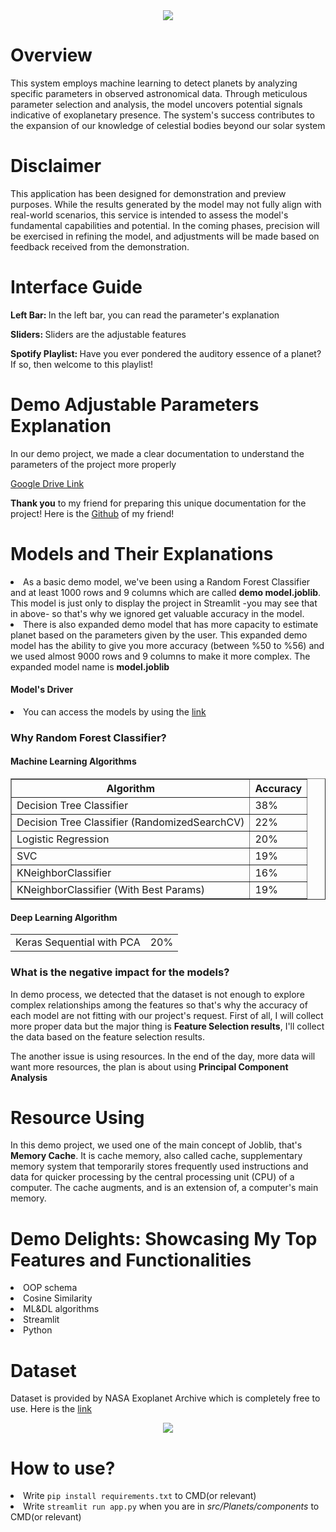 <div align="center">
  <img src="https://github.com/Doguhannilt/Planets-demo/assets/77373443/35232c88-ee67-4897-992e-cc71d4ef6ca8">
</div>


<h1>Overview</h1>

<p>This system employs machine learning to detect planets by analyzing specific parameters in observed astronomical data. Through meticulous parameter selection and analysis, the model uncovers potential signals indicative of exoplanetary presence. The system's success contributes to the expansion of our knowledge of celestial bodies beyond our solar system</p>

<h1>Disclaimer</h1>

<p>
This application has been designed for demonstration and preview purposes. While the results generated by the model may not fully align with real-world scenarios, this service is intended to assess the model's fundamental capabilities and potential.
In the coming phases, precision will be exercised in refining the model, and adjustments will be made based on feedback received from the demonstration.</p>

<h1>Interface Guide</h1>

<p><strong>Left Bar: </strong>In the left bar, you can read the parameter's explanation</p>
<p><strong>Sliders: </strong>Sliders are the adjustable features</p>
<p><strong>Spotify Playlist: </strong>Have you ever pondered the auditory essence of a planet? If so, then welcome to this playlist!</p>

<h1>Demo Adjustable Parameters Explanation</h1>

<p>In our demo project, we made a clear documentation to understand the parameters of the project more properly</p>

<a href="https://drive.google.com/drive/folders/1EFylLOMbCPvLoc3x_g6RIbe3AMs3isUV">Google Drive Link</a><br>

<p><strong>Thank you</strong> to my friend for preparing this unique documentation for the project! Here is the <a href ="https://github.com/Alivan-1502">Github</a> of my friend!</p>

<h1>Models and Their Explanations</h1>
<lu>
<li>As a basic demo model, we've been using a Random Forest Classifier and at least 1000 rows and 9 columns which are called <strong>demo model.joblib</strong>. This model is just only to display the project in Streamlit -you may see that in above- so that's why we ignored get valuable accuracy in the model.</li>
<li>There is also expanded demo model that has more capacity to estimate planet based on the parameters given by the user. This expanded demo model has the ability to give you more accuracy (between %50 to %56) and we used almost 9000 rows and 9 columns to make it more complex. The expanded model name is <strong>model.joblib</strong></li>
</lu>
<h4>Model's Driver</h4>
<li>You can access the models by using the <a href = "https://drive.google.com/drive/folders/1EFylLOMbCPvLoc3x_g6RIbe3AMs3isUV?usp=sharing">link</a></li>

<h3>Why Random Forest Classifier?</h3>

<h4>Machine Learning Algorithms</h4>
<table border="1">
  <tr>
    <th>Algorithm</th>
    <th>Accuracy</th>
  </tr>
  <tr>
    <td>Decision Tree Classifier</td>
    <td>38%</td>
  </tr>
  <tr>
    <td>Decision Tree Classifier (RandomizedSearchCV)</td>
    <td>22%</td>
  </tr>
  <tr>
    <td>Logistic Regression</td>
    <td>20%</td>
  </tr>
  <tr>
    <td>SVC</td>
    <td>19%</td>
  </tr>
  <tr>
    <td>KNeighborClassifier</td>
    <td>16%</td>
  </tr>
  <tr>
    <td>KNeighborClassifier (With Best Params)</td>
    <td>19%</td>
  </tr>
</table>


<h4>Deep Learning Algorithm</h4>
<table>
  <tr>
<td>Keras Sequential with PCA</td>
<td>20%</td>
  </tr>
</table>

<h3>What is the negative impact for the models?</h3>
<p>In demo process, we detected that the dataset is not enough to explore complex relationships among the features so that's why the accuracy of each model are not fitting with our project's request. First of all, I will collect more proper data but the major thing is <strong>Feature Selection results</strong>, I'll collect the data
based on the feature selection results.</p>
<p>The another issue is using resources. In the end of the day, more data will want more resources, the plan is about using <strong>Principal Component Analysis</strong></p>

<h1>Resource Using</h1>
<p>In this demo project, we used one of the main concept of Joblib, that's <strong>Memory Cache</strong>. It is cache memory, also called cache, supplementary memory system that temporarily stores frequently used instructions and data for quicker processing by the central processing unit (CPU) of a computer. The cache augments, and is an extension of, a computer's main memory.</p>


<h1>Demo Delights: Showcasing My Top Features and Functionalities</h1>
<lu>
<li>OOP schema</li>
<li>Cosine Similarity</li>
<li>ML&DL algorithms</li>
<li>Streamlit</li>
<li>Python</li>
</lu>

<h1>Dataset</h1>
<p>Dataset is provided by NASA Exoplanet Archive which is completely free to use. Here is the <a href="https://exoplanetarchive.ipac.caltech.edu">link</a></p>

<div align="center">
  <img src="https://github.com/Doguhannilt/Planets-demo/assets/77373443/75156d8d-ba12-45d5-b741-a16124bd41c0"></img>
</div>

<h1>How to use?</h1>

<lu>
<li>Write <code>pip install requirements.txt</code> to CMD(or relevant)</li>
<li>Write <code>streamlit run app.py</code> when you are in <i>src/Planets/components</i> to CMD(or relevant)</li>
</lu>

